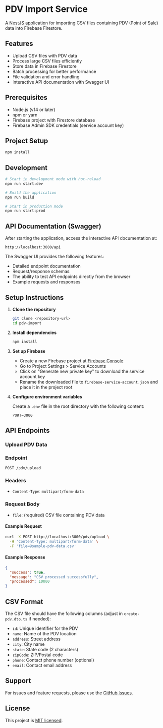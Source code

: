 # PDV Import Service

A NestJS application for importing CSV files containing PDV (Point of Sale) data into Firebase Firestore.

## Features

- Upload CSV files with PDV data
- Process large CSV files efficiently
- Store data in Firebase Firestore
- Batch processing for better performance
- File validation and error handling
- Interactive API documentation with Swagger UI

## Prerequisites

- Node.js (v14 or later)
- npm or yarn
- Firebase project with Firestore database
- Firebase Admin SDK credentials (service account key)

## Project Setup

```bash
npm install
```

## Development

```bash
# Start in development mode with hot-reload
npm run start:dev

# Build the application
npm run build

# Start in production mode
npm run start:prod
```

## API Documentation (Swagger)

After starting the application, access the interactive API documentation at:

```text
http://localhost:3000/api
```

The Swagger UI provides the following features:

- Detailed endpoint documentation
- Request/response schemas
- The ability to test API endpoints directly from the browser
- Example requests and responses

## Setup Instructions

1. **Clone the repository**

   ```bash
   git clone <repository-url>
   cd pdv-import
   ```

2. **Install dependencies**

   ```bash
   npm install
   ```

3. **Set up Firebase**
   - Create a new Firebase project at [Firebase Console](https://console.firebase.google.com/)
   - Go to Project Settings > Service Accounts
   - Click on "Generate new private key" to download the service account key
   - Rename the downloaded file to `firebase-service-account.json` and place it in the project root

4. **Configure environment variables**

   Create a `.env` file in the root directory with the following content:

   ```env
   PORT=3000
   ```

## API Endpoints

### Upload PDV Data

### Endpoint

`POST /pdv/upload`

### Headers

- `Content-Type`: `multipart/form-data`

### Request Body

- `file`: (required) CSV file containing PDV data

#### Example Request

```bash
curl -X POST http://localhost:3000/pdv/upload \
  -H 'Content-Type: multipart/form-data' \
  -F 'file=@sample-pdv-data.csv'
```

#### Example Response

```json
{
  "success": true,
  "message": "CSV processed successfully",
  "processed": 10000
}
```

## CSV Format

The CSV file should have the following columns (adjust in `create-pdv.dto.ts` if needed):

- `id`: Unique identifier for the PDV
- `name`: Name of the PDV location
- `address`: Street address
- `city`: City name
- `state`: State code (2 characters)
- `zipCode`: ZIP/Postal code
- `phone`: Contact phone number (optional)
- `email`: Contact email address

## Support

For issues and feature requests, please use the [GitHub Issues](https://github.com/yourusername/pdv-import/issues).

## License

This project is [MIT licensed](LICENSE).
